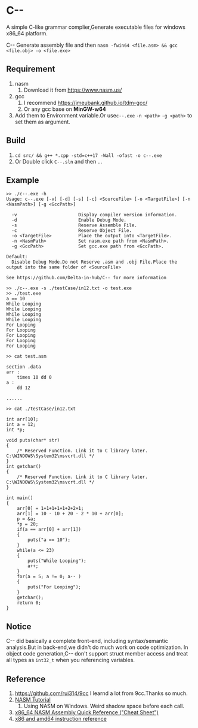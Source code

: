 # C--
A simple C-like grammar complier,Generate executable files for windows x86_64 platform.


C-- Generate assembly file and then `nasm -fwin64 <file.asm> && gcc <file.obj> -o <file.exe>`

## Requirement
1. nasm
   1. Download it from https://www.nasm.us/
2. gcc
   1. I recommend https://jmeubank.github.io/tdm-gcc/
   2. Or any gcc base on **MinGW-w64**
3. Add them to Environment variable.Or use`c--.exe` `-n <path>` `-g <path>` to set them as argument.

## Build
1. `cd src/ && g++ *.cpp -std=c++17 -Wall -ofast -o c--.exe`
2. Or Double click `C--.sln` and then ...


## Example
```
>> ./c--.exe -h
Usage: c--.exe [-v] [-d] [-s] [-c] <SourceFile> [-o <TargetFile>] [-n <NasmPath>] [-g <GccPath>]

  -v                       Display compiler version information.
  -d                       Enable Debug Mode.
  -s                       Reserve Assemble File.
  -c                       Reserve Object File.
  -o <TargetFile>          Place the output into <TargetFile>.
  -n <NasmPath>            Set nasm.exe path from <NasmPath>.
  -g <GccPath>             Set gcc.exe path from <GccPath>.

Default:
  Disable Debug Mode.Do not Reserve .asm and .obj File.Place the output into the same folder of <SourceFile>

See https://github.com/Delta-in-hub/C-- for more information

>> ./c--.exe -s ./testCase/in12.txt -o test.exe
>> ./test.exe
a == 10
While Looping
While Looping
While Looping
While Looping
For Looping
For Looping
For Looping
For Looping
For Looping

>> cat test.asm

section .data
arr :
	times 10 dd 0
a :
	dd 12

......

>> cat ./testCase/in12.txt

int arr[10];
int a = 12;
int *p;

void puts(char* str)
{
    /* Reserved Function. Link it to C library later. C:\WINDOWS\System32\msvcrt.dll */
}
int getchar()
{
    /* Reserved Function. Link it to C library later. C:\WINDOWS\System32\msvcrt.dll */
}

int main()
{
    arr[0] = 1+1+1+1+1+2+2+1;
    arr[1] = 10 - 10 + 20 - 2 * 10 + arr[0];
    p = &a;
    *p = 20;
    if(a == arr[0] + arr[1])
    {
        puts("a == 10");
    }
    while(a <= 23)
    {
        puts("While Looping");
        a++;
    }
    for(a = 5; a != 0; a-- )
    {
        puts("For Looping");
    }
    getchar();
    return 0;
}

```

## Notice

C-- did basically a complete front-end, including syntax/semantic analysis.But in back-end,we didn't do much work on code optimization.
In object code generation,C-- don't support struct member access and treat all types as
`int32_t` when you referencing variables.



## Reference

1. https://github.com/rui314/9cc     I learnd a lot from 9cc.Thanks so much.
2. [NASM Tutorial](https://cs.lmu.edu/~ray/notes/nasmtutorial/)
      1. Using NASM on Windows. Weird shadow space before each call.
3. [x86_64 NASM Assembly Quick Reference ("Cheat Sheet")](https://www.cs.uaf.edu/2017/fall/cs301/reference/x86_64.html)
4. [x86 and amd64 instruction reference](https://www.felixcloutier.com/x86/index.html)